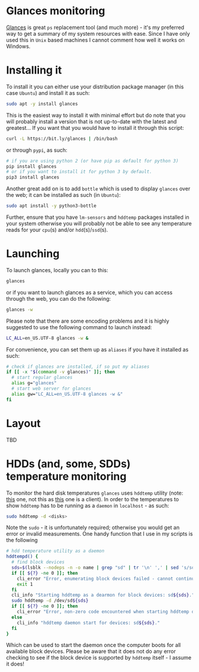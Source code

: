 # Glances monitoring

[Glances][1] is great `ps` replacement tool (and much more) - it's my preferred way to get a summary of my system resources with ease.
Since I have only used this in `Unix` based machines I cannot comment how well it works on Windows.

# Installing it

To install it you can either use your distribution package manager (in this case `Ubuntu`) and install it as such:

```bash
sudo apt -y install glances
```

This is the easiest way to install it with minimal effort but do note that you will probably install a version that is not up-to-date with the latest and greatest...
If you want that you would have to install it through this script:

```bash
curl -L https://bit.ly/glances | /bin/bash
```

or through `pypi`, as such:

```bash
# if you are using python 2 (or have pip as default for python 3)
pip install glances
# or if you want to install it for python 3 by default.
pip3 install glances
```

Another great add on is to add `bottle` which is used to display `glances` over the web; it can be installed as such (in `Ubuntu`):

```bash
sudo apt install -y python3-bottle
```

Further, ensure that you have `lm-sensors` and `hddtemp` packages installed in your system otherwise you will probably not be able to see any temperature reads for your `cpu`(s) and/or `hdd`(s)/`ssd`(s).

# Launching

To launch glances, locally you can to this:

```bash
glances
``` 

or if you want to launch glances as a service, which you can access through the web, you can do the following:

```bash
glances -w
```

Please note that there are some encoding problems and it is highly suggested to use the following command to launch instead:

```bash
LC_ALL=en_US.UTF-8 glances -w &
```

For convenience, you can set them up as `aliases` if you have it installed as such:

```bash
# check if glances are installed, if so put my aliases
if [[ -x "$(command -v glances)" ]]; then
  # start regular glances
  alias g="glances"
  # start web server for glances
  alias gw="LC_ALL=en_US.UTF-8 glances -w &"
fi
```

# Layout

TBD

# HDDs (and, some, SDDs) temperature monitoring

To monitor the hard disk temperatures `glances` uses `hddtemp` utility (note: [this][2] one, not this as [this][3] one is a client).
In order to the temperatures to show `hddtemp` has to be running as a `daemon` in `localhost` - as such:

```bash
sudo hddtemp -d <disks>
```

Note the `sudo` - it is unfortunately required; otherwise you would get an error or invalid measurements.
One handy function that I use in my scripts is the following

```bash
# hdd temperature utility as a daemon
hddtempd() {
  # find block devices
  sds=$(lsblk --nodeps -n -o name | grep "sd" | tr '\n' ',' | sed 's/sd//g;s/\(.*\).$/{\1}/')
  if [[ ${?} -ne 0 ]]; then
    cli_error "Error, enumerating block devices failed - cannot continue."
    exit 1
  fi
  cli_info "Starting hddtemp as a dearmon for block devices: sd${sds}."
  sudo hddtemp -d /dev/sd${sds}
  if [[ ${?} -ne 0 ]]; then
    cli_error "Error, non-zero code encountered when starting hddtemp daemon."
  else
    cli_info "hddtemp daemon start for devices: sd${sds}."
  fi
}
```

Which can be used to start the daemon once the computer boots for all available block devices. 
Please be aware that it does not do any error checking to see if the block device is supported by `hddtemp` itself - I assume it does!

[1]: https://github.com/nicolargo/glances
[2]: https://github.com/guzu/hddtemp
[3]: https://pypi.org/project/hddtemp/